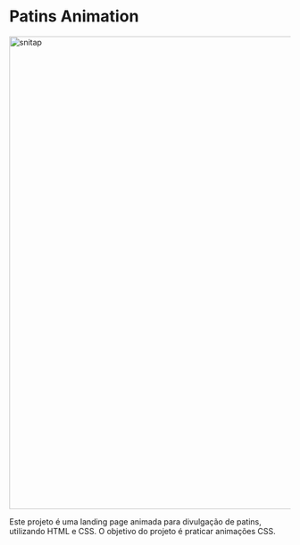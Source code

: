 # Patins Animation
<img width="1890" height="848" alt="snitap" src="https://github.com/user-attachments/assets/3c3bd60d-d31a-4502-a687-ea437c124b0a" />

Este projeto é uma landing page animada para divulgação de patins, utilizando HTML e CSS. O objetivo do projeto é praticar animações CSS.
